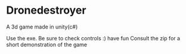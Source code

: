# Dronedestroyer
A 3d game made in unity(c#)

Use the exe. Be sure to check controls :) have fun
Consult the zip for a short demonstration of the game
